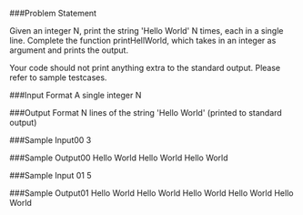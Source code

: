 ###Problem Statement

Given an integer N, print the string 'Hello World' N times, each in a single line. Complete the function printHellWorld, which takes in an integer as argument and prints the output.

Your code  should not print anything extra to the standard output. Please refer to sample testcases.

###Input Format
A single integer N

###Output Format
N lines of the string 'Hello World' (printed to standard output)

###Sample Input00
3

###Sample Output00
Hello World
Hello World
Hello World

###Sample Input 01
5

###Sample Output01
Hello World
Hello World
Hello World
Hello World
Hello World
